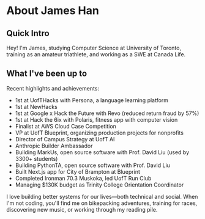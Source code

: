# About James Han

## Quick Intro

Hey! I'm James, studying Computer Science at University of Toronto, training as an amateur triathlete, and working as a SWE at Canada Life.

## What I've been up to

Recent highlights and achievements:

- 1st at UofTHacks with Persona, a language learning platform
- 1st at NewHacks 
- 1st at Google x Hack the Future with Revo (reduced return fraud by 57%)
- 1st at Hack the 6ix with Polaris, fitness app with computer vision
- Finalist at AWS Cloud Case Competition
- VP at UofT Blueprint, organizing production projects for nonprofits
- Director of Campus Strategy at UofT AI
- Anthropic Builder Ambassador
- Building MarkUs, open source software with Prof. David Liu (used by 3300+ students)
- Building PythonTA, open source software with Prof. David Liu
- Built Next.js app for City of Brampton at Blueprint
- Completed Ironman 70.3 Muskoka, led UofT Run Club
- Managing $130K budget as Trinity College Orientation Coordinator

I love building better systems for our lives—both technical and social. When I'm not coding, you'll find me on bikepacking adventures, training for races, discovering new music, or working through my reading pile.
